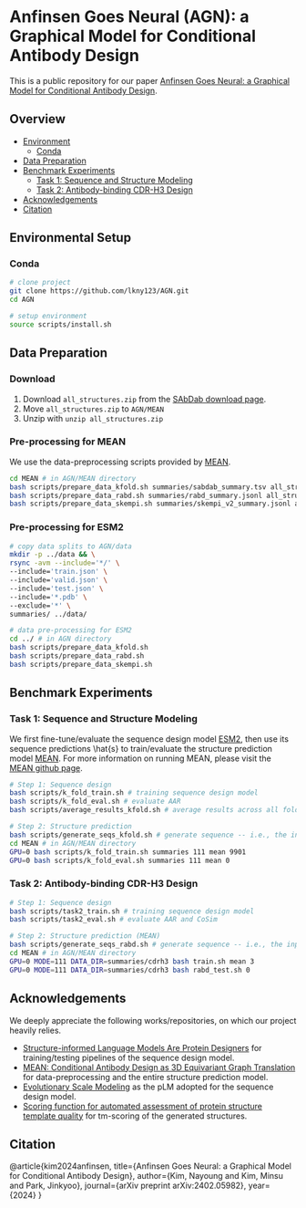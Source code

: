 # Anfinsen Goes Neural (AGN): a Graphical Model for Conditional Antibody Design

This is a public repository for our paper [Anfinsen Goes Neural: a Graphical Model for Conditional Antibody Design](https://arxiv.org/abs/2402.05982). 

## Overview

- [Environment](#environmental-setup)
    - [Conda](#conda)
- [Data Preparation](#data-preparation)
- [Benchmark Experiments](#benchmark-experiments)
    - [Task 1: Sequence and Structure Modeling](#task-1-sequence-and-structure-modeling)
    - [Task 2: Antibody-binding CDR-H3 Design](#task-2-antibody-binding-cdr-h3-design)
- [Acknowledgements](#acknowledgements)
- [Citation](#citation)

## Environmental Setup
### Conda

```bash
# clone project
git clone https://github.com/lkny123/AGN.git
cd AGN

# setup environment
source scripts/install.sh
```

## Data Preparation

### Download 
1. Download ```all_structures.zip``` from the [SAbDab download page](https://opig.stats.ox.ac.uk/webapps/sabdab-sabpred/sabdab/archive/all/). 
2. Move ```all_structures.zip``` to ```AGN/MEAN```
3. Unzip with ```unzip all_structures.zip```

### Pre-processing for MEAN
We use the data-preprocessing scripts provided by [MEAN](https://github.com/THUNLP-MT/MEAN/).

```bash
cd MEAN # in AGN/MEAN directory
bash scripts/prepare_data_kfold.sh summaries/sabdab_summary.tsv all_structures/imgt
bash scripts/prepare_data_rabd.sh summaries/rabd_summary.jsonl all_structures/imgt summaries/sabdab_all.json
bash scripts/prepare_data_skempi.sh summaries/skempi_v2_summary.jsonl all_structures/imgt summaries/sabdab_all.json
```

### Pre-processing for ESM2
```bash
# copy data splits to AGN/data
mkdir -p ../data && \
rsync -avm --include='*/' \
--include='train.json' \
--include='valid.json' \
--include='test.json' \
--include='*.pdb' \
--exclude='*' \
summaries/ ../data/

# data pre-processing for ESM2
cd ../ # in AGN directory
bash scripts/prepare_data_kfold.sh
bash scripts/prepare_data_rabd.sh
bash scripts/prepare_data_skempi.sh
```



## Benchmark Experiments

### Task 1: Sequence and Structure Modeling
We first fine-tune/evaluate the sequence design model [ESM2](https://www.pnas.org/doi/full/10.1073/pnas.2016239118), then use its sequence predictions \hat{s} to train/evaluate the structure prediction model [MEAN](https://arxiv.org/abs/2208.06073). For more information on running MEAN, please visit the [MEAN github page](https://github.com/THUNLP-MT/MEAN/). 


```bash
# Step 1: Sequence design
bash scripts/k_fold_train.sh # training sequence design model 
bash scripts/k_fold_eval.sh # evaluate AAR
bash scripts/average_results_kfold.sh # average results across all folds

# Step 2: Structure prediction 
bash scripts/generate_seqs_kfold.sh # generate sequence -- i.e., the input of the structure prediction model 
cd MEAN # in AGN/MEAN directory 
GPU=0 bash scripts/k_fold_train.sh summaries 111 mean 9901
GPU=0 bash scripts/k_fold_eval.sh summaries 111 mean 0
```

### Task 2: Antibody-binding CDR-H3 Design

```bash
# Step 1: Sequence design
bash scripts/task2_train.sh # training sequence design model 
bash scripts/task2_eval.sh # evaluate AAR and CoSim

# Step 2: Structure prediction (MEAN)
bash scripts/generate_seqs_rabd.sh # generate sequence -- i.e., the input of the structure prediction model
cd MEAN # in AGN/MEAN directory 
GPU=0 MODE=111 DATA_DIR=summaries/cdrh3 bash train.sh mean 3
GPU=0 MODE=111 DATA_DIR=summaries/cdrh3 bash rabd_test.sh 0
```

## Acknowledgements
We deeply appreciate the following works/repositories, on which our project heavily relies.
- [Structure-informed Language Models Are Protein Designers](https://github.com/BytedProtein/ByProt/tree/main) for training/testing pipelines of the sequence design model.
- [MEAN: Conditional Antibody Design as 3D Equivariant Graph Translation](https://github.com/THUNLP-MT/MEAN/) for data-preprocessing and the entire structure prediction model. 
- [Evolutionary Scale Modeling](https://github.com/facebookresearch/esm/tree/main) as the pLM adopted for the sequence design model. 
- [Scoring function for automated assessment of protein structure template quality](https://zhanggroup.org/TM-score/) for tm-scoring of the generated structures. 

## Citation
@article{kim2024anfinsen,
  title={Anfinsen Goes Neural: a Graphical Model for Conditional Antibody Design},
  author={Kim, Nayoung and Kim, Minsu and Park, Jinkyoo},
  journal={arXiv preprint arXiv:2402.05982},
  year={2024}
}